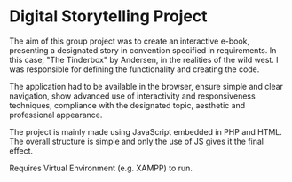 # Digital Storytelling Project
The aim of this group project was to create an interactive e-book, presenting a designated story in convention specified in requirements. In this case, "The Tinderbox" by Andersen, in the realities of the wild west. I was responsible for defining the functionality and creating the code.

The application had to be available in the browser, ensure simple and clear navigation, show advanced use of interactivity and responsiveness techniques, compliance with the designated topic, aesthetic and professional appearance.

The project is mainly made using JavaScript embedded in PHP and HTML. The overall structure is simple and only the use of JS gives it the final effect. 

Requires Virtual Environment (e.g. XAMPP) to run.
